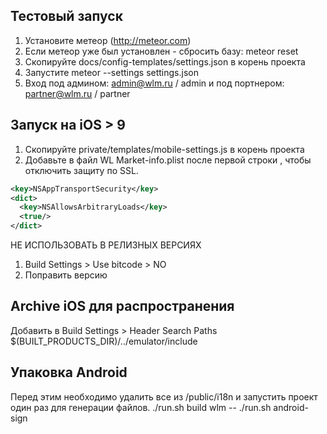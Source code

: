 ## Тестовый запуск
1. Установите метеор (http://meteor.com)
1. Если метеор уже был установлен - сбросить базу: meteor reset
1. Скопируйте docs/config-templates/settings.json в корень проекта
1. Запустите meteor --settings settings.json
1. Вход под админом: admin@wlm.ru / admin и под портнером: partner@wlm.ru / partner

## Запуск на iOS > 9
1. Скопируйте private/templates/mobile-settings.js в корень проекта
1. Добавьте в файл WL Market-info.plist после первой строки <dict>, чтобы отключить защиту по SSL.
```xml
<key>NSAppTransportSecurity</key>
<dict>
  <key>NSAllowsArbitraryLoads</key>
  <true/>
</dict>
```
НЕ ИСПОЛЬЗОВАТЬ В РЕЛИЗНЫХ ВЕРСИЯХ

1. Build Settings > Use bitcode > NO
1. Поправить версию

## Archive iOS для распространения

Добавить в Build Settings > Header Search Paths
  $(BUILT_PRODUCTS_DIR)/../emulator/include
  
## Упаковка Android
 Перед этим необходимо удалить все из /public/i18n и запустить проект один раз для генерации файлов.
 ./run.sh build wlm
-- ./run.sh android-sign
